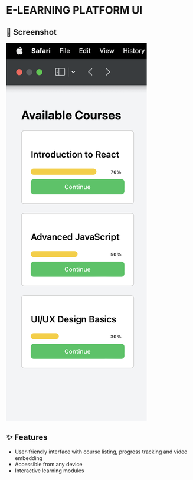 # E-LEARNING PLATFORM UI

## 📸 Screenshot

![E-Learning Screenshot](e-learning.png)

## ✨ Features

- User-friendly interface with course listing, progress tracking and video embedding
- Accessible from any device
- Interactive learning modules
